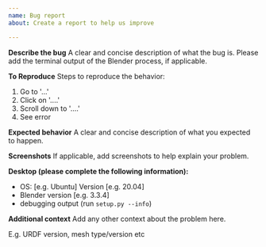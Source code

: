 ```yaml
---
name: Bug report
about: Create a report to help us improve

---
```


**Describe the bug**
A clear and concise description of what the bug is.
Please add the terminal output of the Blender process, if applicable.

**To Reproduce**
Steps to reproduce the behavior:
1. Go to '...'
2. Click on '....'
3. Scroll down to '....'
4. See error

**Expected behavior**
A clear and concise description of what you expected to happen.

**Screenshots**
If applicable, add screenshots to help explain your problem.

**Desktop (please complete the following information):**
 - OS: [e.g. Ubuntu] Version [e.g. 20.04]
 - Blender version [e.g. 3.3.4]
 - debugging output (run `setup.py --info`)

**Additional context**
Add any other context about the problem here.

E.g. URDF version, mesh type/version etc
